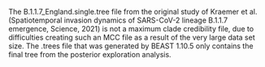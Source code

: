 The B.1.1.7_England.single.tree file from the original study of Kraemer et al. (Spatiotemporal invasion dynamics of SARS-CoV-2 lineage B.1.1.7 emergence, Science, 2021) is not a maximum clade credibility file, due to difficulties creating such an MCC file as a result of the very large data set size. The .trees file that was generated by BEAST 1.10.5 only contains the final tree from the posterior exploration analysis.
